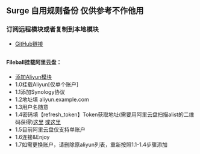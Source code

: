 ## Surge 自用规则备份 仅供参考不作他用
### 订阅远程模块或者复制到本地模块
* [GitHub链接](https://github.com/Keywos/Rule)
##
#### Fileball挂载阿里云盘：
* [添加Aliyun模块](https://raw.githubusercontent.com/Keywos/Rule/main/module/Fileball_aliyun.sgmodule)
* 1.0挂载Aliyun[仅单个账户]
* 1.1添加Synology协议
* 1.2地址填 aliyun.example.com
* 1.3用户名随意
* 1.4密码填【refresh_token】Token获取地址(需要用阿里云盘扫描alist的二维码获得)[这里]( https://alist-doc.nn.ci/docs/driver/aliyundrive ) [或这里](https://alist.nn.ci/zh/guide/drivers/aliyundrive.html)
* 1.5目前阿里云盘仅支持单账户
* 1.6连接&Enjoy
* 1.7如需更换账户，请删除原aliyun列表，重新按照1.1-1.4步骤添加

